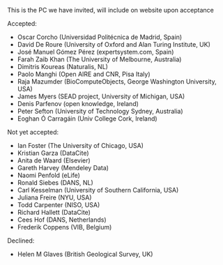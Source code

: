 This is the PC we have invited, will include on website upon acceptance

Accepted:
*   Oscar Corcho (Universidad Politécnica de Madrid, Spain)
*   David De Roure (University of Oxford and Alan Turing Institute, UK)
*   José Manuel Gómez Pérez (expertsystem.com, Spain)
*   Farah Zaib Khan (The University of Melbourne, Australia)
*   Dimitris Koureas (Naturalis, NL)
*   Paolo Manghi (Open AIRE and CNR, Pisa Italy)
*   Raja Mazumder (BioComputeObjects, George Washington University, USA)
*   James Myers (SEAD project, University of Michigan, USA)
*   Denis Parfenov (open knowledge, Ireland)
*   Peter Sefton (University of Technology Sydney, Australia)
*   Eoghan Ó Carragáin (Univ College Cork, Ireland)


Not yet accepted:

*   Ian Foster (The University of Chicago, USA)
*   Kristian Garza (DataCite)
*   Anita de Waard (Elsevier)
*   Gareth Harvey (Mendeley Data)
*   Naomi Penfold (eLife)
*   Ronald Siebes (DANS, NL)
*   Carl Kesselman (University of Southern California, USA)
*   Juliana Freire (NYU, USA)
*   Todd Carpenter (NISO, USA)
*   Richard Hallett (DataCite)
*   Cees Hof (DANS, Netherlands)
*   Frederik Coppens (VIB, Belgium)

Declined:
*   Helen M Glaves (British Geological Survey, UK)
